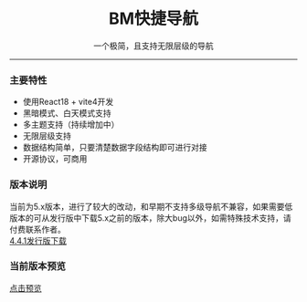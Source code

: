 <h1 style="text-align: center">
BM快捷导航
</h1> 
<p style="text-align: center">
一个极简，且支持无限层级的导航
</p>
<hr />


### 主要特性
* 使用React18 + vite4开发
* 黑暗模式、白天模式支持
* 多主题支持（持续增加中）
* 无限层级支持
* 数据结构简单，只要清楚数据字段结构即可进行对接
* 开源协议，可商用

### 版本说明
当前为5.x版本，进行了较大的改动，和早期不支持多级导航不兼容，如果需要低版本的可从发行版中下载5.x之前的版本，除大bug以外，如需特殊技术支持，请付费联系作者。
<br/>
[4.4.1发行版下载](https://gitee.com/robin901118/homepage_navigation/releases/tag/4.4.1)

### 当前版本预览
[点击预览](http://robin901118.gitee.io/homepage_navigation)